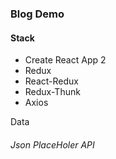 ### Blog Demo

#### Stack
- Create React App 2
- Redux
- React-Redux
- Redux-Thunk
- Axios

Data
###### Json PlaceHoler API



